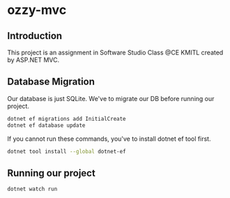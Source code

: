 # ozzy-mvc

## Introduction
This project is an assignment in Software Studio Class @CE KMITL created by ASP.NET MVC. 

## Database Migration
Our database is just SQLite. We've to migrate our DB before running our project.

```sh
dotnet ef migrations add InitialCreate
dotnet ef database update
```

If you cannot run these commands, you've to install dotnet ef tool first.

```sh
dotnet tool install --global dotnet-ef
```

## Running our project
```sh
dotnet watch run
```
